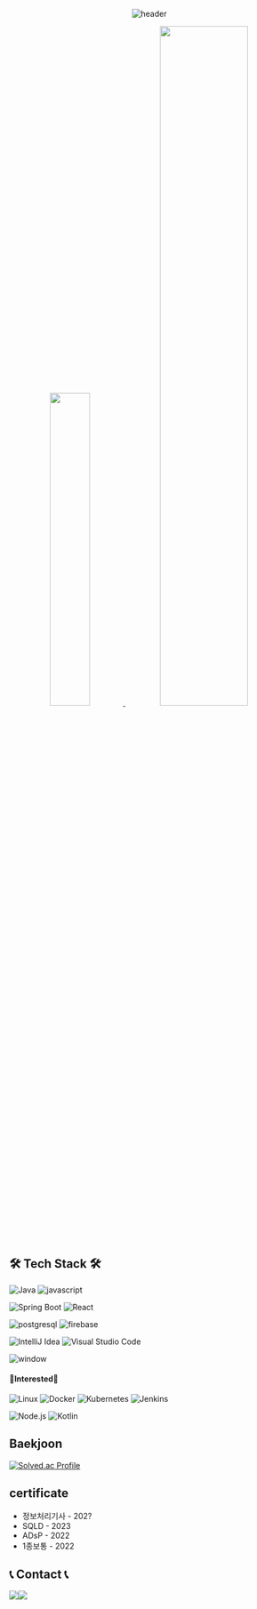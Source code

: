<div align="center">
  
![header](https://capsule-render.vercel.app/api?type=cylinder&color=000000&height=100&section=header&text=2024&fontColor=ffffff&fontSize=70&animation=fadeIn&fontAlignY=55)

<a href="https://github.com/woong2e/">
    <img src="https://github-readme-stats.vercel.app/api/top-langs/?username=woong2e&include_all_commits=true&hide=html,css&size_weight=0.05&count_weight=0.95&layout=donut&show_icons=true&theme=material-palenight&hide_border=true&bg_color=ffffff&icon_color=58A6FF&text_color=000000&title_color=050da3&count_private=true&exclude_repo=Face-Transfer-Application" width=38% />
</a>    
<a href="https://github.com/woong2e/">
  <img src="https://github-readme-stats.vercel.app/api?username=woong2e&show_icons=true&theme=material-palenight&hide_border=true&bg_color=fffff&icon_color=050da3&text_color=000000&title_color=050da3&count_private=true" width=56% />
</a>

</div>
<!-- &include_all_commits=true -->

## 🛠 Tech Stack 🛠
![Java](https://user-images.githubusercontent.com/81547780/151382642-730da5c5-5f6b-42da-b900-23a85253863a.svg)
![javascript](https://img.shields.io/badge/javascript-F7DF1E?style=flat-square&logo=javascript&logoColor=black)
<!-- ![C++](https://img.shields.io/badge/c++-00599C?style=flat-square&logo=c%2B%2B&logoColor=white) -->

![Spring Boot](https://img.shields.io/badge/Spring_Boot-6DB33F?style=flat-square&logo=spring-boot&logoColor=white)
![React](https://img.shields.io/badge/React-61DAFB?style=flat-square&logo=React&logoColor=black)

![postgresql](https://img.shields.io/badge/postgresql-4169E1?style=flat-square&logo=postgresql&logoColor=white)
![firebase](https://img.shields.io/badge/firebase-FFCA28?style=flat-square&logo=firebase&logoColor=black)

![IntelliJ Idea](https://img.shields.io/badge/IntelliJ%20IDEA-000000.svg?&style=flat-square&logo=intellijidea&logoColor=white)
![Visual Studio Code](https://img.shields.io/badge/Visual%20Studio%20Code-007ACC.svg?&style=flat-square&logo=Visual%20Studio%20Code&logoColor=white)

![window](https://img.shields.io/badge/Windows-0078D6?style=flat-square&logo=Windows&logoColor=white)

#### 📔Interested📔
![Linux](https://img.shields.io/badge/Linux-FCC624?style=flat-square&logo=linux&logoColor=white)
![Docker](https://img.shields.io/badge/Docker-2496ED?style=flat-square&logo=docker&logoColor=white)
![Kubernetes](https://img.shields.io/badge/Kubernetes-326CE5?style=flat-square&logo=kubernetes&logoColor=white)
![Jenkins](https://img.shields.io/badge/Jenkins-D24939?style=flat-square&logo=jenkins&logoColor=white)

![Node.js](https://img.shields.io/badge/Node.js-339933?style=flat-square&logo=nodedotjs&logoColor=white)
![Kotlin](https://img.shields.io/badge/Kotlin-7F52FF?style=flat-square&logo=kotlin&logoColor=white)
<!-- ![Go](https://img.shields.io/badge/Go-00ADD8?style=flat-square&logo=Go&logoColor=white) -->

## Baekjoon
[![Solved.ac Profile](http://mazassumnida.wtf/api/v2/generate_badge?boj=tlswodnd4316)](https://solved.ac/tlswodnd4316/)

## certificate
- 정보처리기사  - 202?
- SQLD - 2023
- ADsP - 2022
- 1종보통 - 2022

## 📞 Contact 📞
<div style="display:flex; flex-direction:row;">
    <a href="https://www.instagram.com/woong_2_e/">
        <img src="https://img.shields.io/badge/Instagram-E4405F?style=for-the-badge&logo=Instagram&logoColor=white"> 
    </a>
    <a href="mailto:tlswodnd4316@gmail.com">
        <img src="https://img.shields.io/badge/Gmail-EA4335?style=for-the-badge&logo=Gmail&logoColor=white"> 
    </a>
</div><br>
